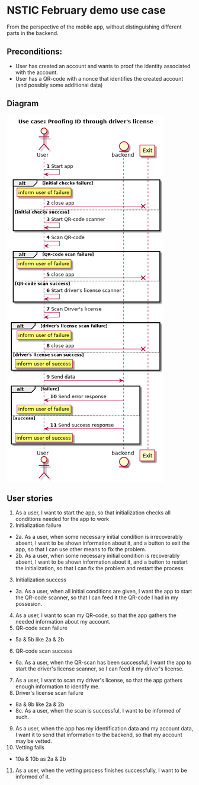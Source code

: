 
# NSTIC February demo use case

From the perspective of the mobile app, without distinguishing different parts in the backend.

## Preconditions:

* User has created an account and wants to proof the identity associated with the account.
* User has a QR-code with a nonce that identifies the created account (and possibly some additional data)

## Diagram

![Sequence diagram](feb-use-case-diagram.png)

## User stories

1. As a user, I want to start the app, so that initialization checks all conditions needed for the app to work
2. Initialization failure
  * 2a. As a user, when some necessary initial condition is irrecoverably absent, I want to be shown information about it, and a button to exit the app, so that I can use other means to fix the problem.
  * 2b. As a user, when some necessary initial condition is recoverably absent, I want to be shown information about it, and a button to restart the initialization, so that I can fix the problem and restart the process.
3. Initialization success
  * 3a. As a user, when all initial conditions are given, I want the app to start the QR-code scanner, so that I can feed it the QR-code I had in my possesion.
4. As a user, I want to scan my QR-code, so that the app gathers the needed information about my account.
5. QR-code scan failure
  * 5a  & 5b like 2a & 2b
6. QR-code scan success
  * 6a. As a user, when the QR-scan has been successful, I want the app to start the driver's license scanner, so I can feed it my driver's license.
7. As a user, I want to scan my driver's license, so that the app gathers enough information to identify me.
8. Driver's license scan failure
  * 8a  & 8b like 2a & 2b
  * 8c. As a user, when the scan is successful, I want to be informed of such.
9. As a user, when the app has my identification data and my account data, I want it to send that information to the backend, so that my account may be vetted.
10. Vetting fails
  * 10a & 10b as 2a & 2b
11. As a user, when the vetting process finishes successfully, I want to be informed of it.

